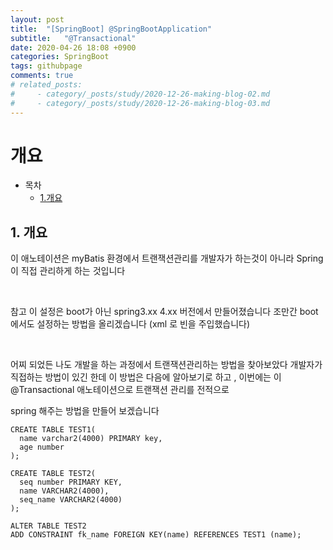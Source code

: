 ```yaml
---
layout: post
title:  "[SpringBoot] @SpringBootApplication"
subtitle:   "@Transactional"
date: 2020-04-26 18:08 +0900
categories: SpringBoot
tags: githubpage
comments: true
# related_posts:
#     - category/_posts/study/2020-12-26-making-blog-02.md
#     - category/_posts/study/2020-12-26-making-blog-03.md
---
```


# 개요

- 목차
    - [1.개요](#개요)


## 1. 개요
이 애노테이션은 myBatis 환경에서 트랜잭션관리를 개발자가 하는것이 아니라 Spring이 직접 관리하게 하는 것입니다 

​

참고 이 설정은 boot가 아닌 spring3.xx 4.xx 버전에서 만들어졌습니다 조만간 boot에서도 설정하는 방법을 올리겠습니다 (xml 로 빈을 주입했습니다)

​

어찌 되었든 나도 개발을 하는 과정에서 트랜잭션관리하는 방법을 찾아보았다 개발자가 직접하는 방법이 있긴 한데 이 방법은 다음에 알아보기로 하고 , 이번에는 이 @Transactional 애노테이션으로 트랜잭션 관리를 전적으로 

spring 해주는 방법을 만들어 보겠습니다 

```
CREATE TABLE TEST1(
  name varchar2(4000) PRIMARY key,
  age number
);

CREATE TABLE TEST2(
  seq number PRIMARY KEY, 
  name VARCHAR2(4000),
  seq_name VARCHAR2(4000)
);

ALTER TABLE TEST2
ADD CONSTRAINT fk_name FOREIGN KEY(name) REFERENCES TEST1 (name);
```

